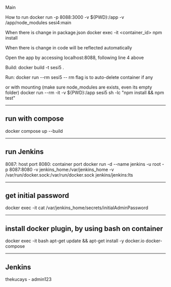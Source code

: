 Main

How to run
docker run -p 8088:3000 -v ${PWD}:/app -v /app/node_modules sesi4:main  

When there is change in package.json 
docker exec -it <container_id> npm install

When there is change in code 
will be reflected automatically

Open the app by accessing localhost:8088, following line 4 above


Build:
docker build -t sesi5 .

Run:
docker run --rm sesi5
-- rm flag is to auto-delete container if any

or with mounting (make sure node_modules are exists, even its empty folder)
docker run --rm -it -v ${PWD}:/app  sesi5 sh -lc "npm install && npm test"


----------------------------------------------------------------------
run with compose
----------------------------------------------------------------------
docker compose up --build

----------------------------------------------------------------------
run Jenkins
----------------------------------------------------------------------
8087: host port
8080: container port
docker run -d --name jenkins -u root -p 8087:8080 -v jenkins_home:/var/jenkins_home -v /var/run/docker.sock:/var/run/docker.sock jenkins/jenkins:lts

----------------------------------------------------------------------
get initial password
----------------------------------------------------------------------
docker exec -it <container-id> cat /var/jenkins_home/secrets/initialAdminPassword

----------------------------------------------------------------------
install docker plugin, by using bash on container
----------------------------------------------------------------------
docker exec -it <id> bash
apt-get update && apt-get install -y docker.io docker-compose

----------------------------------------------------------------------
Jenkins
----------------------------------------------------------------------
thekucays - admin123